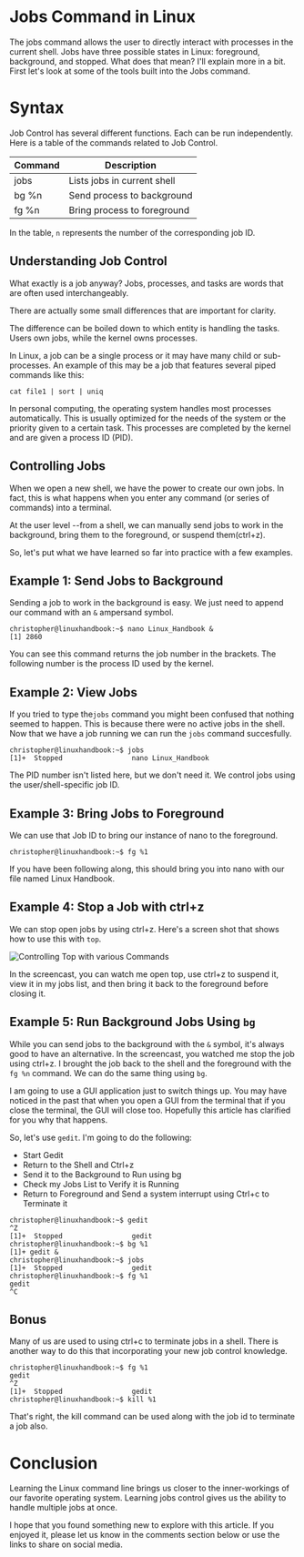 
# Jobs Command in Linux
The jobs command allows the user to directly interact with processes in the current shell. Jobs have three possible states in Linux: foreground, background, and stopped. What does that mean? I'll explain more in a bit. First let's look at some of the tools built into the Jobs command.

# Syntax 
Job Control has several different functions. Each can be run independently. Here is a table of the commands related to Job Control.

| Command | Description | 
|--|--|
| jobs | Lists jobs in current shell|
| bg %n | Send process to background |
| fg %n | Bring process to foreground|

In the table, `n` represents the number of the corresponding job ID. 

## Understanding Job Control
What exactly is a job anyway? Jobs, processes, and tasks are words that are often used interchangeably. 

There are actually some small differences that are important for clarity.

The difference can be boiled down to which entity is handling the tasks. Users own jobs, while the kernel owns processes. 

In Linux, a job can be a single process or it may have many child or sub-processes. An example of this may be a job that features several piped commands like this:

```
cat file1 | sort | uniq
```

In personal computing, the operating system handles most processes automatically. This is usually optimized for the needs of the system or the priority given to a certain task. This processes are completed by the kernel and are given a process ID (PID). 

## Controlling Jobs
When we open a new shell, we have the power to create our own jobs. In fact, this is what happens when you enter any command (or series of commands) into a terminal. 

At the user level --from a shell, we can manually send jobs to work in the background, bring them to the foreground, or suspend them(ctrl+z).

So, let's put what we have learned so far into practice with a few examples. 

## Example 1: Send Jobs to Background
Sending a job to work in the background is easy. We just need to append our command with an `&` ampersand symbol.

```
christopher@linuxhandbook:~$ nano Linux_Handbook &
[1] 2860

```
You can see this command returns the job number in the brackets. The following number is the process ID used by the kernel. 

## Example 2: View Jobs
If you tried to type the`jobs` command you might been confused that nothing seemed to happen. This is because there were no active jobs in the shell. Now that we have a job running we can run the `jobs` command succesfully.

```
christopher@linuxhandbook:~$ jobs
[1]+  Stopped                 nano Linux_Handbook

```
The PID number isn't listed here, but we don't need it. We control jobs using the user/shell-specific job ID.

## Example 3: Bring Jobs to Foreground
We can use that Job ID to bring our instance of nano to the foreground.

```
christopher@linuxhandbook:~$ fg %1
``` 

If you have been following along, this should bring you into nano with our file named Linux Handbook. 

## Example 4: Stop a Job with ctrl+z
We can stop open jobs by using ctrl+z. Here's a screen shot that shows how to use this with `top`.

![Controlling Top with various Commands](lh-jobs/stop-start-top.gif)

In the screencast, you can watch me open top, use ctrl+z to suspend it, view it in my jobs list, and then bring it back to the foreground before closing it.

## Example 5: Run Background Jobs Using `bg`

While you can send jobs to the background with the `&` symbol, it's always good to have an alternative. In the screencast, you watched me stop the job using ctrl+z. I brought the job back to the shell and the foreground with the `fg %n` command. We can do the same thing using `bg`. 

I am going to use a GUI application just to switch things up. You may have noticed in the past that when you open a GUI from the terminal that if you close the terminal, the GUI will close too. Hopefully this article has clarified for you why that happens. 

So, let's use `gedit`. I'm going to do the following: 
* Start Gedit
* Return to the Shell and Ctrl+z
* Send it to the Background to Run using bg
* Check my Jobs List to Verify it is Running
* Return to Foreground and Send a system interrupt using Ctrl+c to Terminate it

```
christopher@linuxhandbook:~$ gedit
^Z
[1]+  Stopped                 gedit
christopher@linuxhandbook:~$ bg %1
[1]+ gedit &
christopher@linuxhandbook:~$ jobs
[1]+  Stopped                 gedit
christopher@linuxhandbook:~$ fg %1
gedit
^C
```

## Bonus

Many of us are used to using ctrl+c to terminate jobs in a shell. There is another way to do this that incorporating your new job control knowledge. 

```
christopher@linuxhandbook:~$ fg %1
gedit
^Z
[1]+  Stopped                 gedit
christopher@linuxhandbook:~$ kill %1
```
That's right, the kill command can be used along with the job id to terminate a job also. 

# Conclusion
Learning the Linux command line brings us closer to the inner-workings of our favorite operating system. Learning jobs control gives us the ability to handle multiple jobs at once.

I hope that you found something new to explore with this article. If you enjoyed it, please let us know in the comments section below or use the links to share on social media. 


